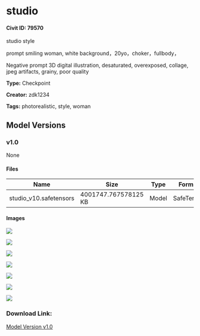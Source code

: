 # studio

#### Civit ID: 79570

<p>studio style </p><p>prompt    smiling woman, white background，20yo，choker，fullbody，</p><p></p><p>Negative prompt    3D digital illustration, desaturated, overexposed, collage, jpeg artifacts, grainy, poor quality</p>

**Type:** Checkpoint

**Creator:** zdk1234

**Tags:** photorealistic, style, woman

## Model Versions

### v1.0

None

#### Files

| Name | Size | Type | Format | Download Url | AutoV1 | AutoV2 | SHA256 | CRC32 | BLAKE3 |
| --- | --- | --- | --- | --- | --- | --- | --- | --- | --- |
| studio_v10.safetensors | 4001747.767578125 KB | Model | SafeTensor | https://civitai.com/api/download/models/84383 | 9BE5BB14 | E4EAE80B17 | E4EAE80B172C0BD9C4ACF27E430387EA04ADDEE9952BAD3BC8AB3385918C14E7 | FD871537 | 273F38388ACC520B3DEFE230A8254E7C8A797A80D5A8BD044BF484739B294093 |

#### Images

<p><img src="https://image.civitai.com/xG1nkqKTMzGDvpLrqFT7WA/643bcef5-4bd9-4576-97d6-f41008c2544f/width=450/982277.jpeg" /></p>

<p><img src="https://image.civitai.com/xG1nkqKTMzGDvpLrqFT7WA/43bf6e28-5e61-4b00-89e3-d9d80d2af2d0/width=450/982114.jpeg" /></p>

<p><img src="https://image.civitai.com/xG1nkqKTMzGDvpLrqFT7WA/a46d5c62-fd05-4b4d-b4f0-3ed9c1c5260c/width=450/977863.jpeg" /></p>

<p><img src="https://image.civitai.com/xG1nkqKTMzGDvpLrqFT7WA/7fcee9a7-a331-4422-8c22-7c111faf7f67/width=450/982283.jpeg" /></p>

<p><img src="https://image.civitai.com/xG1nkqKTMzGDvpLrqFT7WA/9f758e5a-1ac0-44eb-a88b-ba43d79aa801/width=450/953298.jpeg" /></p>

<p><img src="https://image.civitai.com/xG1nkqKTMzGDvpLrqFT7WA/8e7affc2-d276-4698-830a-b152db41c970/width=450/953303.jpeg" /></p>

<p><img src="https://image.civitai.com/xG1nkqKTMzGDvpLrqFT7WA/7311dbb5-5e0f-4b31-901e-7283cd3a2c4f/width=450/953326.jpeg" /></p>

### Download Link:

[Model Version v1.0](https://civitai.com/api/download/models/84383)

